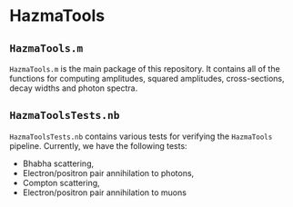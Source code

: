 # HazmaTools

## `HazmaTools.m`

`HazmaTools.m` is the main package of this repository. It contains all of the functions for computing amplitudes, squared amplitudes, cross-sections, decay widths and photon spectra.

## `HazmaToolsTests.nb`

`HazmaToolsTests.nb` contains various tests for verifying the `HazmaTools` pipeline. Currently, we have the following tests:
- Bhabha scattering,
- Electron/positron pair annihilation to photons,
- Compton scattering,
- Electron/positron pair annihilation to muons
